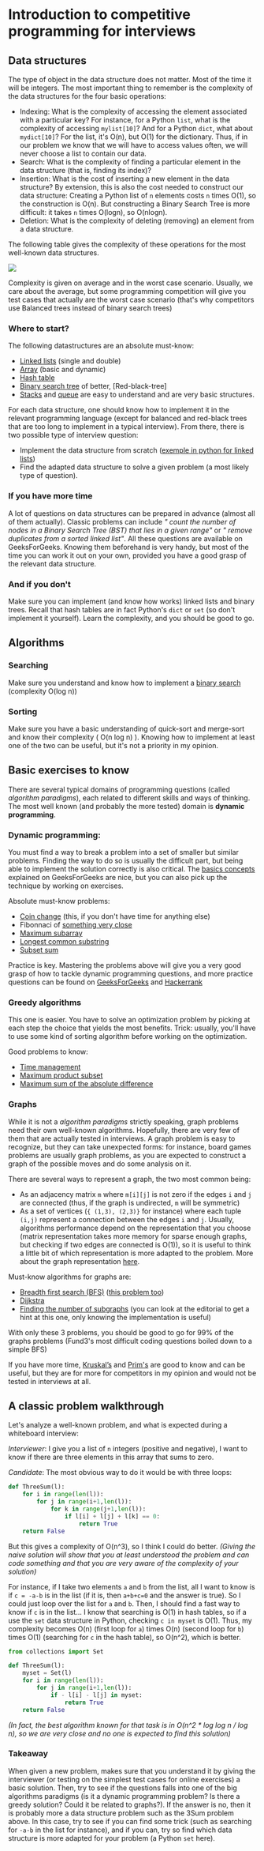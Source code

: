 # Introduction to competitive programming for interviews

## Data structures

The type of object in the data structure does not matter. Most of the time it will be integers. The most important thing to remember is the complexity of the data structures for the four basic operations:
- Indexing: What is the complexity of accessing the element associated with a particular key? For instance, for a Python `list`, what is the complexity of accessing `mylist[10]`? And for a Python `dict`, what about `mydict[10]`? For the list, it's O(n), but O(1) for the dictionary. Thus, if in our problem we know that we will have to access values often, we will never choose a list to contain our data.
- Search: What is the complexity of finding a particular element in the data structure (that is, finding its index)? 
- Insertion: What is the cost of inserting a new element in the data structure? By extension, this is also the cost needed to construct our data structure: Creating a Python list of `n` elements costs `n` times O(1), so the construction is O(n). But constructing a Binary Search Tree is more difficult: it takes `n` times O(logn), so O(nlogn). 
- Deletion: What is the complexity of deleting (removing) an element from a data structure. 

The following table gives the complexity of these operations for the most well-known data structures.

![](https://he-s3.s3.amazonaws.com/media/uploads/c14cb1f.JPG)

Complexity is given on average and in the worst case scenario. Usually, we care about the average, but some programming competition will give you test cases that actually are the worst case scenario (that's why competitors use Balanced trees instead of binary search trees)

### Where to start?

The following datastructures are an absolute must-know:
 - [Linked lists](https://www.geeksforgeeks.org/data-structures/linked-list/) (single and double)
 - [Array](https://www.geeksforgeeks.org/array-data-structure/) (basic and dynamic)
 - [Hash table](https://www.geeksforgeeks.org/hashing-data-structure/)
 - [Binary search tree](https://www.geeksforgeeks.org/binary-search-tree-data-structure/) of better, [Red-black-tree]
 - [Stacks](https://www.geeksforgeeks.org/stack-data-structure/) and [queue](https://www.geeksforgeeks.org/queue-data-structure/) are easy to understand and are very basic structures.

For each data structure, one should know how to implement it in the relevant programming language (except for balanced and red-black trees that are too long to implement in a typical interview). From there, there is two possible type of interview question:
- Implement the data structure from scratch ([exemple in python for linked lists](https://www.codefellows.org/blog/implementing-a-singly-linked-list-in-python/))
- Find the adapted data structure to solve a given problem (a most likely type of question). 

### If you have more time
A lot of questions on data structures can be prepared in advance (almost all of them actually). Classic problems can include _" count the number of nodes in a Binary Search Tree (BST) that lies in a given range"_ or _" remove duplicates from a sorted linked list"_. All these questions are available on GeeksForGeeks. Knowing them beforehand is very handy, but most of the time you can work it out on your own, provided you have a good grasp of the relevant data structure. 

### And if you don't
Make sure you can implement (and know how works) linked lists and binary trees. Recall that hash tables are in fact Python's `dict` or `set` (so don't implement it yourself). Learn the complexity, and you should be good to go.

## Algorithms

### Searching
Make sure you understand and know how to implement a [binary search](https://www.geeksforgeeks.org/binary-search/) (complexity O(log n))

### Sorting
Make sure you have a basic understanding of quick-sort and merge-sort and know their complexity ( O(n log n) ). Knowing how to implement at least one of the two can be useful, but it's not a priority in my opinion.

## Basic exercises to know

There are several typical domains of programming questions (called _algorithm paradigms_), each related to different skills and ways of thinking. The most well known (and probably the more tested) domain is **dynamic programming**. 

### Dynamic programming:
You must find a way to break a problem into a set of smaller but similar problems. Finding the way to do so is usually the difficult part, but being able to implement the solution correctly is also critical.
The [basics concepts](https://www.geeksforgeeks.org/dynamic-programming/#concepts) explained on GeeksForGeeks are nice, but you can also pick up the technique by working on exercises. 

Absolute must-know problems:
- [Coin change](https://www.hackerrank.com/challenges/coin-change/problem) (this, if you don't have time for anything else)
- Fibonnaci of [something very close](https://www.hackerrank.com/challenges/fibonacci-modified/problem)
- [Maximum subarray](https://www.hackerrank.com/challenges/maxsubarray/problem)
- [Longest common substring](https://www.geeksforgeeks.org/longest-common-substring-dp-29/)
- [Subset sum](https://www.geeksforgeeks.org/subset-sum-problem-dp-25/)


Practice is key. Mastering the problems above will give you a very good grasp of how to tackle dynamic programming questions, and more practice questions can be found on [GeeksForGeeks](https://www.geeksforgeeks.org/dynamic-programming/) and [Hackerrank](https://www.hackerrank.com/domains/algorithms?filters%5Bsubdomains%5D%5B%5D=dynamic-programming)

### Greedy algorithms

This one is easier. You have to solve an optimization problem by picking at each step the choice that yields the most benefits. Trick: usually, you'll have to use some kind of sorting algorithm before working on the optimization.

Good problems to know:
- [Time management](https://www.geeksforgeeks.org/activity-selection-problem-greedy-algo-1/)
- [Maximum product subset](https://www.geeksforgeeks.org/minimum-product-subset-array/)
- [Maximum sum of the absolute difference](https://www.geeksforgeeks.org/maximum-sum-absolute-difference-array/)

### Graphs

While it is not a _algorithm paradigms_ strictly speaking, graph problems need their own well-known algorithms. Hopefully, there are very few of them that are actually tested in interviews. A graph problem is easy to recognize, but they can take unexpected forms: for instance, board games problems are usually graph problems, as you are expected to construct a graph of the possible moves and do some analysis on it.

There are several ways to represent a graph, the two most common being:
- As an adjacency matrix `m` where `m[i][j]` is not zero if the edges `i` and `j` are connected (thus, if the graph is undirected, `m` will be symmetric)
- As a set of vertices (`{ (1,3), (2,3)}` for instance) where each tuple `(i,j)` represent a connection between the edges `i` and `j`.
Usually, algorithms performance depend on the representation that you choose (matrix representation takes more memory for sparse enough graphs, but checking if two edges are connected is O(1)), so it is useful to think a little bit of which representation is more adapted to the problem. More about the graph representation [here](https://www.geeksforgeeks.org/graph-and-its-representations/). 


Must-know algorithms for graphs are:
- [Breadth first search (BFS)](https://www.hackerrank.com/challenges/bfsshortreach/problem) ([this problem too](https://www.geeksforgeeks.org/count-number-nodes-given-level-using-bfs/))
- [Dijkstra](https://www.hackerrank.com/challenges/dijkstrashortreach/problem)
- [Finding the number of subgraphs](https://www.hackerrank.com/challenges/torque-and-development/problem) (you can look at the editorial to get a hint at this one, only knowing the implementation is useful)

With only these 3 problems, you should be good to go for 99% of the graphs problems (Fund3's most difficult coding questions boiled down to a simple BFS)

If you have more time, [Kruskal’s](https://www.geeksforgeeks.org/?p=26604) and [Prim's](https://www.geeksforgeeks.org/prims-minimum-spanning-tree-mst-greedy-algo-5/) are good to know and can be useful, but they are for more for competitors in my opinion and would not be tested in interviews at all.

## A classic problem walkthrough

Let's analyze a well-known problem, and what is expected during a whiteboard interview:

_Interviewer_: I give you a list of `n` integers (positive and negative), I want to know if there are three elements in this array that sums to zero.

_Candidate_: The most obvious way to do it would be with three loops:
```Python 
def ThreeSum(l):
    for i in range(len(l)):
        for j in range(i+1,len(l)):
            for k in range(j+1,len(l)):
                if l[i] + l[j] + l[k] == 0:
                    return True
    return False 
```
But this gives a complexity of O(n^3), so I think I could do better. _(Giving the naive solution will show that you at least understood the problem and can code something and that you are very aware of the complexity of your solution)_

For instance, if I take two elements `a` and `b` from the list, all I want to know is if `c = -a-b` is in the list (if it is, then `a+b+c=0` and the answer is true). So I could just loop over the list for `a` and `b`. Then, I should find a fast way to know if `c` is in the list... I know that searching is O(1) in hash tables, so if a use the `set` data structure in Python, checking `c in myset` is O(1). Thus, my complexity becomes O(n) (first loop for `a`) times O(n) (second loop for `b`) times O(1) (searching for `c` in the hash table), so O(n^2), which is better.
```Python
from collections import Set 

def ThreeSum(l):
    myset = Set(l)
    for i in range(len(l)):
        for j in range(i+1,len(l)):
            if - l[i] - l[j] in myset:
                return True
    return False
```

_(In fact, the best algorithm known for that task is in O(n^2 * log log n / log n), so we are very close and no one is expected to find this solution)_

### Takeaway

When given a new problem, makes sure that you understand it by giving the interviewer (or testing on the simplest test cases for online exercises) a basic solution. Then, try to see if the questions falls into one of the big algorithms paradigms (is it a dynamic programming problem? Is there a greedy solution? Could it be related to graphs?). If the answer is no, then it is probably more a data structure problem such as the 3Sum problem above. In this case, try to see if you can find some trick (such as searching for `-a-b` in the list for instance), and if you can, try so find which data structure is more adapted for your problem (a Python `set` here).
